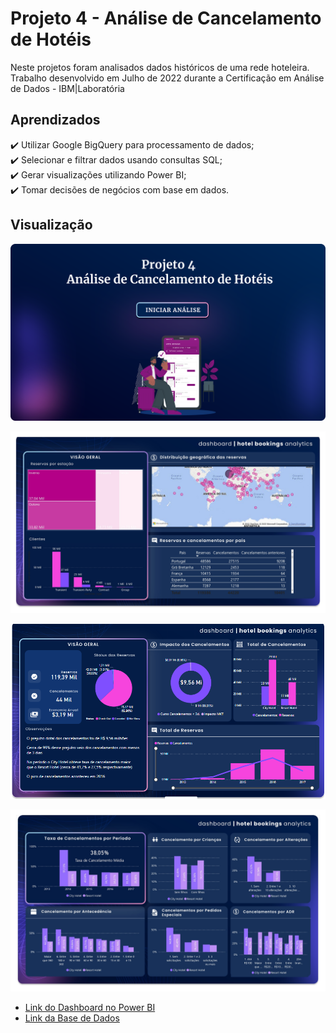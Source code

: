 
# Projeto 4 - Análise de Cancelamento de Hotéis

Neste projetos foram analisados dados históricos de uma rede hoteleira. Trabalho desenvolvido em Julho de 2022 durante a Certificação em Análise de Dados - IBM|Laboratória


## Aprendizados
✔️ Utilizar Google BigQuery para processamento de dados;<br>
✔️ Selecionar e filtrar dados usando consultas SQL;<br>
✔️ Gerar visualizações utilizando Power BI;<br>
✔️ Tomar decisões de negócios com base em dados.

## Visualização

![Dashboard Screenshot](https://github.com/Anacaloi/certificacao-ibm-laboratoria/blob/main/p4-turismo/img/capa-dash.svg)


![Dashboard p1](https://github.com/Anacaloi/certificacao-ibm-laboratoria/blob/main/p4-turismo/img/2.jpg)


![Dashboard p3](https://github.com/Anacaloi/certificacao-ibm-laboratoria/blob/main/p4-turismo/img/2.png)



![Dashboard p3](https://github.com/Anacaloi/certificacao-ibm-laboratoria/blob/main/p4-turismo/img/4.jpg)

 - [Link do Dashboard no Power BI](https://app.powerbi.com/view?r=eyJrIjoiMjYwYTEyMzYtZjBkNC00Y2M4LTk1OGYtMjZlYjQ1YTdjY2ZmIiwidCI6Ijc4MjkyODFjLTE2MWItNDcyZi04NzFkLWQyNzY2NjhlYWUwZSJ9&pageName=ReportSection)
 - [Link da Base de Dados](https://www.kaggle.com/datasets/datacertlaboratoria/projeto-4)
 
